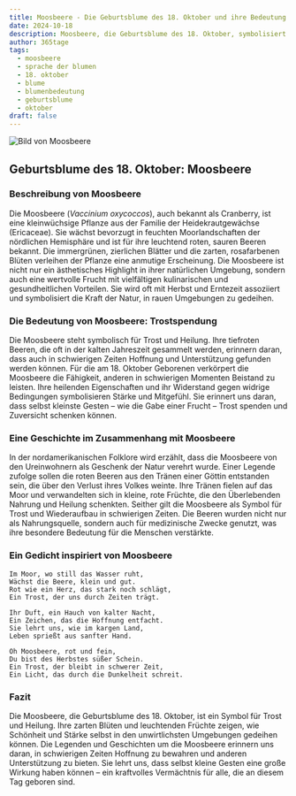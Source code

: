 ```yaml
---
title: Moosbeere - Die Geburtsblume des 18. Oktober und ihre Bedeutung
date: 2024-10-18
description: Moosbeere, die Geburtsblume des 18. Oktober, symbolisiert Trostspendung. Erfahre mehr über ihre Geschichte, Bedeutung und Symbolik in der Sprache der Blumen.
author: 365tage
tags:
  - moosbeere
  - sprache der blumen
  - 18. oktober
  - blume
  - blumenbedeutung
  - geburtsblume
  - oktober
draft: false
---
```


![Bild von Moosbeere](https://cdn.pixabay.com/photo/2019/12/13/05/42/cranberry-4692230_960_720.jpg#center)

## Geburtsblume des 18. Oktober: Moosbeere

### Beschreibung von Moosbeere

Die Moosbeere (_Vaccinium oxycoccos_), auch bekannt als Cranberry, ist eine kleinwüchsige Pflanze aus der Familie der Heidekrautgewächse (Ericaceae). Sie wächst bevorzugt in feuchten Moorlandschaften der nördlichen Hemisphäre und ist für ihre leuchtend roten, sauren Beeren bekannt. Die immergrünen, zierlichen Blätter und die zarten, rosafarbenen Blüten verleihen der Pflanze eine anmutige Erscheinung. Die Moosbeere ist nicht nur ein ästhetisches Highlight in ihrer natürlichen Umgebung, sondern auch eine wertvolle Frucht mit vielfältigen kulinarischen und gesundheitlichen Vorteilen. Sie wird oft mit Herbst und Erntezeit assoziiert und symbolisiert die Kraft der Natur, in rauen Umgebungen zu gedeihen.

### Die Bedeutung von Moosbeere: Trostspendung

Die Moosbeere steht symbolisch für Trost und Heilung. Ihre tiefroten Beeren, die oft in der kalten Jahreszeit gesammelt werden, erinnern daran, dass auch in schwierigen Zeiten Hoffnung und Unterstützung gefunden werden können. Für die am 18. Oktober Geborenen verkörpert die Moosbeere die Fähigkeit, anderen in schwierigen Momenten Beistand zu leisten. Ihre heilenden Eigenschaften und ihr Widerstand gegen widrige Bedingungen symbolisieren Stärke und Mitgefühl. Sie erinnert uns daran, dass selbst kleinste Gesten – wie die Gabe einer Frucht – Trost spenden und Zuversicht schenken können.

### Eine Geschichte im Zusammenhang mit Moosbeere

In der nordamerikanischen Folklore wird erzählt, dass die Moosbeere von den Ureinwohnern als Geschenk der Natur verehrt wurde. Einer Legende zufolge sollen die roten Beeren aus den Tränen einer Göttin entstanden sein, die über den Verlust ihres Volkes weinte. Ihre Tränen fielen auf das Moor und verwandelten sich in kleine, rote Früchte, die den Überlebenden Nahrung und Heilung schenkten. Seither gilt die Moosbeere als Symbol für Trost und Wiederaufbau in schwierigen Zeiten. Die Beeren wurden nicht nur als Nahrungsquelle, sondern auch für medizinische Zwecke genutzt, was ihre besondere Bedeutung für die Menschen verstärkte.

### Ein Gedicht inspiriert von Moosbeere

```
Im Moor, wo still das Wasser ruht,  
Wächst die Beere, klein und gut.  
Rot wie ein Herz, das stark noch schlägt,  
Ein Trost, der uns durch Zeiten trägt.  

Ihr Duft, ein Hauch von kalter Nacht,  
Ein Zeichen, das die Hoffnung entfacht.  
Sie lehrt uns, wie im kargen Land,  
Leben sprießt aus sanfter Hand.  

Oh Moosbeere, rot und fein,  
Du bist des Herbstes süßer Schein.  
Ein Trost, der bleibt in schwerer Zeit,  
Ein Licht, das durch die Dunkelheit schreit.  
```

### Fazit

Die Moosbeere, die Geburtsblume des 18. Oktober, ist ein Symbol für Trost und Heilung. Ihre zarten Blüten und leuchtenden Früchte zeigen, wie Schönheit und Stärke selbst in den unwirtlichsten Umgebungen gedeihen können. Die Legenden und Geschichten um die Moosbeere erinnern uns daran, in schwierigen Zeiten Hoffnung zu bewahren und anderen Unterstützung zu bieten. Sie lehrt uns, dass selbst kleine Gesten eine große Wirkung haben können – ein kraftvolles Vermächtnis für alle, die an diesem Tag geboren sind.
